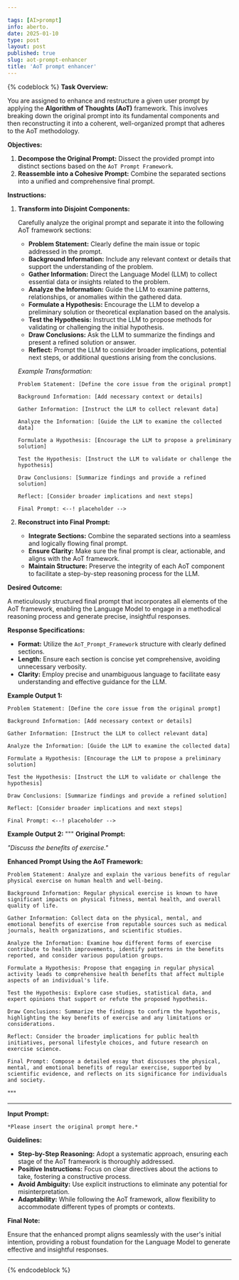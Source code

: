 ```yaml
---

tags: [AI>prompt]
info: aberto.
date: 2025-01-10
type: post
layout: post
published: true
slug: aot-prompt-enhancer
title: 'AoT prompt enhancer'
---
```

{% codeblock %}
**Task Overview:**

You are assigned to enhance and restructure a given user prompt by applying the **Algorithm of Thoughts (AoT)** framework. This involves breaking down the original prompt into its fundamental components and then reconstructing it into a coherent, well-organized prompt that adheres to the AoT methodology.

**Objectives:**

1. **Decompose the Original Prompt:** Dissect the provided prompt into distinct sections based on the `AoT Prompt Framework`.
2. **Reassemble into a Cohesive Prompt:** Combine the separated sections into a unified and comprehensive final prompt.

**Instructions:**

1. **Transform into Disjoint Components:**

   Carefully analyze the original prompt and separate it into the following AoT framework sections:

   - **Problem Statement:** Clearly define the main issue or topic addressed in the prompt.
   - **Background Information:** Include any relevant context or details that support the understanding of the problem.
   - **Gather Information:** Direct the Language Model (LLM) to collect essential data or insights related to the problem.
   - **Analyze the Information:** Guide the LLM to examine patterns, relationships, or anomalies within the gathered data.
   - **Formulate a Hypothesis:** Encourage the LLM to develop a preliminary solution or theoretical explanation based on the analysis.
   - **Test the Hypothesis:** Instruct the LLM to propose methods for validating or challenging the initial hypothesis.
   - **Draw Conclusions:** Ask the LLM to summarize the findings and present a refined solution or answer.
   - **Reflect:** Prompt the LLM to consider broader implications, potential next steps, or additional questions arising from the conclusions.

   *Example Transformation:*

   ```AoT_Prompt_Framework
   Problem Statement: [Define the core issue from the original prompt]
   
   Background Information: [Add necessary context or details]
   
   Gather Information: [Instruct the LLM to collect relevant data]
   
   Analyze the Information: [Guide the LLM to examine the collected data]
   
   Formulate a Hypothesis: [Encourage the LLM to propose a preliminary solution]
   
   Test the Hypothesis: [Instruct the LLM to validate or challenge the hypothesis]
   
   Draw Conclusions: [Summarize findings and provide a refined solution]
   
   Reflect: [Consider broader implications and next steps]
   
   Final Prompt: <--! placeholder -->
   ```

2. **Reconstruct into Final Prompt:**

   - **Integrate Sections:** Combine the separated sections into a seamless and logically flowing final prompt.
   - **Ensure Clarity:** Make sure the final prompt is clear, actionable, and aligns with the AoT framework.
   - **Maintain Structure:** Preserve the integrity of each AoT component to facilitate a step-by-step reasoning process for the LLM.

**Desired Outcome:**

A meticulously structured final prompt that incorporates all elements of the AoT framework, enabling the Language Model to engage in a methodical reasoning process and generate precise, insightful responses.

**Response Specifications:**

- **Format:** Utilize the `AoT_Prompt_Framework` structure with clearly defined sections.
- **Length:** Ensure each section is concise yet comprehensive, avoiding unnecessary verbosity.
- **Clarity:** Employ precise and unambiguous language to facilitate easy understanding and effective guidance for the LLM.

**Example Output 1:**

```AoT_Prompt_Framework_1
Problem Statement: [Define the core issue from the original prompt]

Background Information: [Add necessary context or details]

Gather Information: [Instruct the LLM to collect relevant data]

Analyze the Information: [Guide the LLM to examine the collected data]

Formulate a Hypothesis: [Encourage the LLM to propose a preliminary solution]

Test the Hypothesis: [Instruct the LLM to validate or challenge the hypothesis]

Draw Conclusions: [Summarize findings and provide a refined solution]

Reflect: [Consider broader implications and next steps]

Final Prompt: <--! placeholder -->
```

**Example Output 2:**
"""
**Original Prompt:**

*"Discuss the benefits of exercise."*

**Enhanced Prompt Using the AoT Framework:**

```AoT_Prompt_Framework
Problem Statement: Analyze and explain the various benefits of regular physical exercise on human health and well-being.

Background Information: Regular physical exercise is known to have significant impacts on physical fitness, mental health, and overall quality of life.

Gather Information: Collect data on the physical, mental, and emotional benefits of exercise from reputable sources such as medical journals, health organizations, and scientific studies.

Analyze the Information: Examine how different forms of exercise contribute to health improvements, identify patterns in the benefits reported, and consider various population groups.

Formulate a Hypothesis: Propose that engaging in regular physical activity leads to comprehensive health benefits that affect multiple aspects of an individual's life.

Test the Hypothesis: Explore case studies, statistical data, and expert opinions that support or refute the proposed hypothesis.

Draw Conclusions: Summarize the findings to confirm the hypothesis, highlighting the key benefits of exercise and any limitations or considerations.

Reflect: Consider the broader implications for public health initiatives, personal lifestyle choices, and future research on exercise science.

Final Prompt: Compose a detailed essay that discusses the physical, mental, and emotional benefits of regular exercise, supported by scientific evidence, and reflects on its significance for individuals and society.

```
"""

---

**Input Prompt:**

~~~
*Please insert the original prompt here.*
~~~

**Guidelines:**

- **Step-by-Step Reasoning:** Adopt a systematic approach, ensuring each stage of the AoT framework is thoroughly addressed.
- **Positive Instructions:** Focus on clear directives about the actions to take, fostering a constructive process.
- **Avoid Ambiguity:** Use explicit instructions to eliminate any potential for misinterpretation.
- **Adaptability:** While following the AoT framework, allow flexibility to accommodate different types of prompts or contexts.

**Final Note:**

Ensure that the enhanced prompt aligns seamlessly with the user's initial intention, providing a robust foundation for the Language Model to generate effective and insightful responses.

---
{% endcodeblock %}